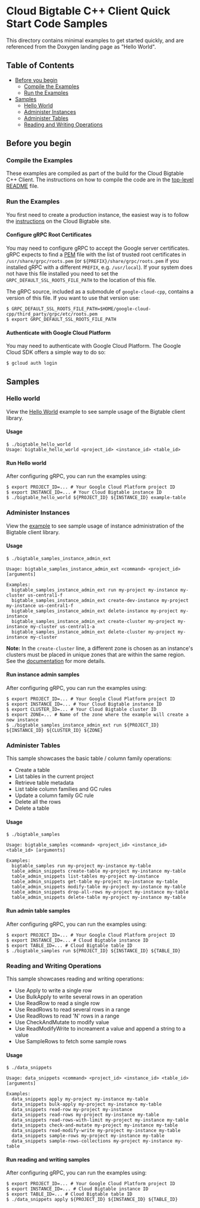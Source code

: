 # Cloud Bigtable C++ Client Quick Start Code Samples

This directory contains minimal examples to get started quickly, and are
referenced from the Doxygen landing page as "Hello World".

## Table of Contents

- [Before you begin](#before-you-begin)
  - [Compile the Examples](#compile-the-examples)  
  - [Run the Examples](#run-the-examples)
- [Samples](#samples)
  - [Hello World](#hello-world)
  - [Administer Instances](#administer-instances)
  - [Administer Tables](#administer-tables)
  - [Reading and Writing Operations](#reading-and-writing-operations)

## Before you begin

### Compile the Examples

These examples are compiled as part of the build for the Cloud Bigtable C++
Client.  The instructions on how to compile the code are in the
[top-level README](../../README.md) file.

### Run the Examples

You first need to create a production instance, the easiest way is to
follow the
[instructions](https://cloud.google.com/bigtable/docs/creating-instance)
on the Cloud Bigtable site.

#### Configure gRPC Root Certificates

You may need to configure gRPC to accept the Google server certificates.
gRPC expects to find a
[PEM](https://en.wikipedia.org/wiki/Privacy-enhanced_Electronic_Mail) file
with the list of trusted root certificates in `/usr/share/grpc/roots.pem`
(or `${PREFIX}/share/grpc/roots.pem` if you installed gRPC with a different
`PREFIX`, e.g. `/usr/local`).  If your system does not have this file installed
you need to set the `GRPC_DEFAULT_SSL_ROOTS_FILE_PATH` to the location of this
file.

The gRPC source, included as a submodule of `google-cloud-cpp`, contains
a version of this file. If you want to use that version use:

```console
$ GRPC_DEFAULT_SSL_ROOTS_FILE_PATH=$HOME/google-cloud-cpp/third_party/grpc/etc/roots.pem
$ export GRPC_DEFAULT_SSL_ROOTS_FILE_PATH
```

#### Authenticate with Google Cloud Platform

You may need to authenticate with Google Cloud Platform. The Google Cloud SDK
offers a simple way to do so:

```console
$ gcloud auth login
```

## Samples

### Hello world

View the [Hello World][hello_world_code] example to see sample usage of the Bigtable client library.

#### Usage

```console
$ ./bigtable_hello_world
Usage: bigtable_hello_world <project_id> <instance_id> <table_id>
```

#### Run Hello world
After configuring gRPC, you can run the examples using:

```console
$ export PROJECT_ID=... # Your Google Cloud Platform project ID
$ export INSTANCE_ID=... # Your Cloud Bigtable instance ID
$ ./bigtable_hello_world ${PROJECT_ID} ${INSTANCE_ID} example-table
```

### Administer Instances

View the [example][instance_admin_code] to see sample usage of instance administration of
the Bigtable client library.

#### Usage

```console
$ ./bigtable_samples_instance_admin_ext

Usage: bigtable_samples_instance_admin_ext <command> <project_id> [arguments]

Examples:
  bigtable_samples_instance_admin_ext run my-project my-instance my-cluster us-central1-f
  bigtable_samples_instance_admin_ext create-dev-instance my-project my-instance us-central1-f
  bigtable_samples_instance_admin_ext delete-instance my-project my-instance
  bigtable_samples_instance_admin_ext create-cluster my-project my-instance my-cluster us-central1-a
  bigtable_samples_instance_admin_ext delete-cluster my-project my-instance my-cluster
```

**Note:** In the `create-cluster` line, a different zone is chosen as an instance's clusters must be placed in unique zones that are within the same region. See the [documentation](https://cloud.google.com/bigtable/docs/replication-overview#how-it-works) for more details.

#### Run instance admin samples

After configuring gRPC, you can run the examples using:

```console
$ export PROJECT_ID=... # Your Google Cloud Platform project ID
$ export INSTANCE_ID=... # Your Cloud Bigtable instance ID
$ export CLUSTER_ID=... # Your Cloud Bigtable cluster ID
$ export ZONE=... # Name of the zone where the example will create a new instance
$ ./bigtable_samples_instance_admin_ext run ${PROJECT_ID} ${INSTANCE_ID} ${CLUSTER_ID} ${ZONE}
```

[hello_world_code]: bigtable_hello_world.cc
[instance_admin_code]: bigtable_samples_instance_admin_ext.cc

### Administer Tables

This sample showcases the basic table / column family operations:

- Create a table
- List tables in the current project
- Retrieve table metadata
- List table column families and GC rules
- Update a column family GC rule
- Delete all the rows
- Delete a table

#### Usage

```console
$ ./bigtable_samples

Usage: bigtable_samples <command> <project_id> <instance_id> <table_id> [arguments]

Examples:
  bigtable_samples run my-project my-instance my-table 
  table_admin_snippets create-table my-project my-instance my-table
  table_admin_snippets list-tables my-project my-instance
  table_admin_snippets get-table my-project my-instance my-table
  table_admin_snippets modify-table my-project my-instance my-table
  table_admin_snippets drop-all-rows my-project my-instance my-table
  table_admin_snippets delete-table my-project my-instance my-table  
```
#### Run admin table samples
After configuring gRPC, you can run the examples using:

```console
$ export PROJECT_ID=... # Your Google Cloud Platform project ID
$ export INSTANCE_ID=... # Cloud Bigtable instance ID
$ export TABLE_ID=... # Cloud Bigtable table ID
$ ./bigtable_samples run ${PROJECT_ID} ${INSTANCE_ID} ${TABLE_ID}
```

### Reading and Writing Operations

This sample showcases reading and writing operations:

- Use Apply to write a single row
- Use BulkApply to write several rows in an operation
- Use ReadRow to read a single row
- Use ReadRows to read several rows in a range
- Use ReadRows to read 'N' rows in a range
- Use CheckAndMutate to modify value
- Use ReadModifyWrite to increament a value and append a string to a value
- Use SampleRows to fetch some sample rows


#### Usage

```console
$ ./data_snippets

Usage: data_snippets <command> <project_id> <instance_id> <table_id> [arguments]

Examples:
  data_snippets apply my-project my-instance my-table
  data_snippets bulk-apply my-project my-instance my-table
  data_snippets read-row my-project my-instance
  data_snippets read-rows my-project my-instance my-table
  data_snippets read-rows-with-limit my-project my-instance my-table
  data_snippets check-and-mutate my-project my-instance my-table
  data_snippets read-modify-write my-project my-instance my-table
  data_snippets sample-rows my-project my-instance my-table
  data_snippets sample-rows-collections my-project my-instance my-table
```

#### Run reading and writing samples
After configuring gRPC, you can run the examples using:

```console
$ export PROJECT_ID=... # Your Google Cloud Platform project ID
$ export INSTANCE_ID=... # Cloud Bigtable instance ID
$ export TABLE_ID=... # Cloud Bigtable table ID
$ ./data_snippets apply ${PROJECT_ID} ${INSTANCE_ID} ${TABLE_ID}
```

[hello_world_code]: bigtable_hello_world.cc
[instance_admin_code]: bigtable_samples_instance_admin.cc
[table_admin_code]: table_admin_snippets.cc
[data_snippets]: data_snippets.cc

